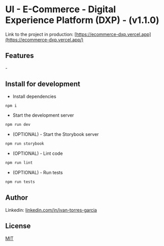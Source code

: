 # UI - E-Commerce - Digital Experience Platform (DXP) - (v1.1.0)

Link to the project in production: [https://ecommerce-dxp.vercel.app](https://ecommerce-dxp.vercel.app/)

## Features
\-

## Install for development
* Install dependencies
```bash
npm i
```
* Start the development server
```bash
npm run dev
```
* (OPTIONAL) - Start the Storybook server
```bash
npm run storybook
```
* (OPTIONAL) - Lint code
```bash
npm run lint
```
* (OPTIONAL) - Run tests
```bash
npm run tests
```

## Author
Linkedin: [linkedin.com/in/ivan-torres-garcia](linkedin.com/in/ivan-torres-garcia)

## License
[MIT](https://choosealicense.com/licenses/mit/)